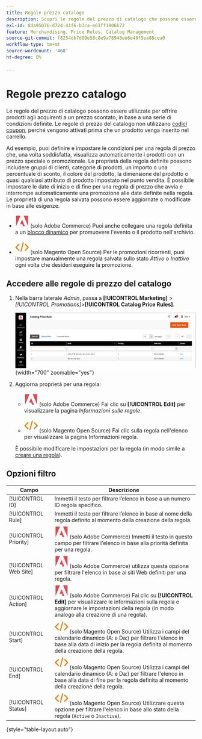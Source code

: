 ```yaml
---
title: Regole prezzo catalogo
description: Scopri le regole del prezzo di catalogo che possono essere utilizzate per offrire prodotti agli acquirenti a un prezzo scontato in base a una serie di condizioni definite.
exl-id: 8da95076-d724-41f6-b3ca-e61ff1906b72
feature: Merchandising, Price Rules, Catalog Management
source-git-commit: f8254db7d69e58c8e9a78948ee6e40f5ea88cea0
workflow-type: tm+mt
source-wordcount: '468'
ht-degree: 0%

---
```


# Regole prezzo catalogo

Le regole del prezzo di catalogo possono essere utilizzate per offrire prodotti agli acquirenti a un prezzo scontato, in base a una serie di condizioni definite. Le regole di prezzo del catalogo non utilizzano [codici coupon](price-rules-cart-coupon.md), perché vengono attivati prima che un prodotto venga inserito nel carrello.

Ad esempio, puoi definire e impostare le condizioni per una regola di prezzo che, una volta soddisfatta, visualizza automaticamente i prodotti con un prezzo speciale o promozionale. Le proprietà della regola definite possono includere gruppi di clienti, categorie di prodotti, un importo o una percentuale di sconto, il colore del prodotto, la dimensione del prodotto o quasi qualsiasi attributo di prodotto impostato nel punto vendita. È possibile impostare le date di inizio e di fine per una regola di prezzo che avvia e interrompe automaticamente una promozione alle date definite nella regola. Le proprietà di una regola salvata possono essere aggiornate o modificate in base alle esigenze.

- ![Adobe Commerce](../assets/adobe-logo.svg) (solo Adobe Commerce) Puoi anche collegare una regola definita a un [blocco dinamico](../content-design/dynamic-blocks.md) per promuovere l&#39;evento o il prodotto nell&#39;archivio.

- ![Magento Open Source](../assets/open-source.svg) (solo Magento Open Source) Per le promozioni ricorrenti, puoi impostare manualmente una regola salvata sullo stato _Attivo_ o _Inattivo_ ogni volta che desideri eseguire la promozione.

## Accedere alle regole di prezzo del catalogo

1. Nella barra laterale _Admin_, passa a **[!UICONTROL Marketing]** > _[!UICONTROL Promotions]_>**[!UICONTROL Catalog Price Rules]**.

   ![Regole prezzo catalogo](./assets/price-rule-catalog.png){width="700" zoomable="yes"}

1. Aggiorna proprietà per una regola:

   - ![Adobe Commerce](../assets/adobe-logo.svg) (solo Adobe Commerce) Fai clic su **[!UICONTROL Edit]** per visualizzare la pagina _Informazioni sulle regole_.

   - ![Magento Open Source](../assets/open-source.svg) (solo Magento Open Source) Fai clic sulla regola nell&#39;elenco per visualizzare la pagina Informazioni regola.

   È possibile modificare le impostazioni per la regola (in modo simile a [creare una regola](price-rules-catalog-create.md)).

## Opzioni filtro

| Campo | Descrizione |
|--- |--- |
| [!UICONTROL ID] | Immetti il testo per filtrare l’elenco in base a un numero ID regola specifico. |
| [!UICONTROL Rule] | Immetti il testo per filtrare l’elenco in base al nome della regola definito al momento della creazione della regola. |
| [!UICONTROL Priority] | ![Adobe Commerce](../assets/adobe-logo.svg) (solo Adobe Commerce) Immetti il testo in questo campo per filtrare l&#39;elenco in base alla priorità definita per una regola. |
| [!UICONTROL Web Site] | ![Adobe Commerce](../assets/adobe-logo.svg) (solo Adobe Commerce) utilizza questa opzione per filtrare l&#39;elenco in base ai siti Web definiti per una regola. |
| [!UICONTROL Action] | ![Adobe Commerce](../assets/adobe-logo.svg) (solo Adobe Commerce) Fai clic su **[!UICONTROL Edit]** per visualizzare le informazioni sulla regola e aggiornare le impostazioni della regola (in modo analogo alla creazione di una regola). |
| [!UICONTROL Start] | ![Magento Open Source](../assets/open-source.svg) (solo Magento Open Source) Utilizza i campi del calendario dinamico (A: e Da:) per filtrare l&#39;elenco in base alla data di inizio per la regola definita al momento della creazione della regola. |
| [!UICONTROL End] | ![Magento Open Source](../assets/open-source.svg) (solo Magento Open Source) Utilizza i campi del calendario dinamico (A: e Da:) per filtrare l&#39;elenco in base alla data di fine per la regola definita al momento della creazione della regola. |
| [!UICONTROL Status] | ![Magento Open Source](../assets/open-source.svg) (solo Magento Open Source) Utilizzare questa opzione per filtrare l&#39;elenco in base allo stato della regola (`Active` o `Inactive`). |

{style="table-layout:auto"}
